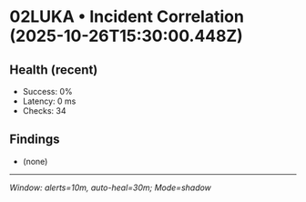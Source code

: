 # 02LUKA • Incident Correlation (2025-10-26T15:30:00.448Z)

## Health (recent)
- Success: 0%
- Latency: 0 ms
- Checks: 34

## Findings
- (none)

---
_Window: alerts=10m, auto-heal=30m; Mode=shadow_